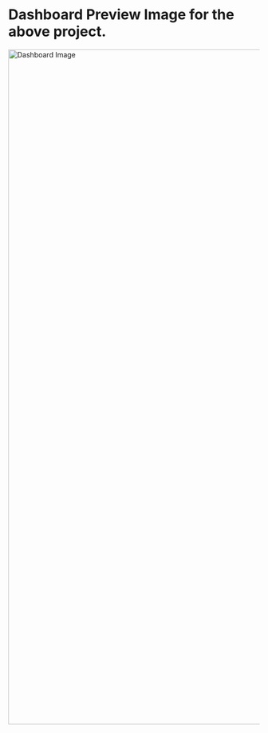 # Dashboard Preview Image for the above project.

<img width="1354" alt="Dashboard Image" src="https://github.com/ritesh-29/data-analysis-excel/assets/27215092/499bc28c-d2f4-46a7-a5fe-8f3020ffebf4">
